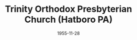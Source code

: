 ---
date: &id001 1955-11-28
end_date: null
location:
  address: 151 West County Line Road
  city: Hatboro
  state: PA
minister:
- end: 1959-01-01
  name: Robert Thoburn
  start: 1956-01-01
  type: Pastor
- end: 1966-01-01
  name: A. Boyce Spooner
  start: 1961-01-01
  type: Pastor
- end: 1970-01-01
  name: John Bettler
  start: 1967-01-01
  type: Pastor
- end: 1980-01-01
  name: Thomas Tyson
  start: 1971-01-01
  type: Pastor
- end: 2008-01-01
  name: George Cottenden
  start: 1981-01-01
  type: Pastor
- end: null
  name: Larry Westerveld
  start: 2008-01-01
  type: Pastor
- end: 1999-01-01
  name: William Laverty
  start: 1993-01-01
  type: Associate Pastor
- end: 2008-01-01
  name: Larry Westerveld
  start: 2002-01-01
  type: Associate Pastor
- end: 2014-01-01
  name: Douglas A. Watson
  start: 2005-01-01
  type: Teacher
- end: 1992-01-01
  name: LeRoy Oliver
  start: 1980-01-01
  type: Minister of Visitation
- end: 1989-01-01
  name: George Morton
  start: 1985-01-01
  type: Evangelist
ministers:
- Robert Thoburn
- A. Boyce Spooner
- John Bettler
- Thomas Tyson
- George Cottenden
- Larry Westerveld
- William Laverty
- Larry Westerveld
- Douglas A. Watson
- LeRoy Oliver
- George Morton
name: Trinity Orthodox Presbyterian Church
names:
- end: null
  name: Trinity Orthodox Presbyterian Church
  start: 1955-11-28
origination_date: *id001
raw_data: 'PA Hatboro


  Trinity Orthodox Presbyterian Church  (November 28, 1955- )

  151 West County Line Road

  Pastors: Robert Thoburn, 1956-59

  A. Boyce Spooner, 1961-66

  John Bettler, 1967-70

  Thomas Tyson, 1971-80

  George Cottenden, 1981-2008

  Larry Westerveld, 2008-

  Assoc. Pastors: William Laverty, 1993-99

  Larry Westerveld, 2002-8

  Teacher: Douglas A. Watson, 2005-14

  Minister of Visitation:  LeRoy Oliver, 1980-92

  Evangelist: George Morton, 1985-89

  '
received_from: null
states:
- PA
status:
  active: false
  end_date: null
  reason: null
  received_from: null
  withdrawal_to: null
title: Trinity Orthodox Presbyterian Church (Hatboro PA)
year_established:
- 1955

---